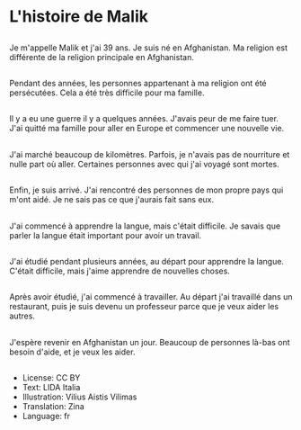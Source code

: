 # L'histoire de Malik

##
Je m'appelle Malik et j'ai 39 ans. Je suis né en Afghanistan. Ma religion est différente de la religion principale en Afghanistan.

##
Pendant des années, les personnes appartenant à ma religion ont été persécutées. Cela a été très difficile pour ma famille.

##
Il y a eu une guerre il y a quelques années. J'avais peur de me faire tuer. J'ai quitté ma famille pour aller en Europe et commencer une nouvelle vie.

##
J'ai marché beaucoup de kilomètres. Parfois, je n'avais pas de nourriture et nulle part où aller. Certaines personnes avec qui j'ai voyagé sont mortes.

##
Enfin, je suis arrivé. J'ai rencontré des personnes de mon propre pays qui m'ont aidé. Je ne sais pas ce que j'aurais fait sans eux.

##
J'ai commencé à apprendre la langue, mais c'était difficile. Je savais que parler la langue était important pour avoir un travail.

##
J'ai étudié pendant plusieurs années, au départ pour apprendre la langue. C'était difficile, mais j'aime apprendre de nouvelles choses.

##
Après avoir étudié, j'ai commencé à travailler. Au départ j'ai travaillé dans un restaurant, puis je suis devenu un professeur parce que je veux aider les autres.

##
J'espère revenir en Afghanistan un jour. Beaucoup de personnes là-bas ont besoin d'aide, et je veux les aider.

##
* License: CC BY
* Text: LIDA Italia
* Illustration: Vilius Aistis Vilimas
* Translation: Zina
* Language: fr

